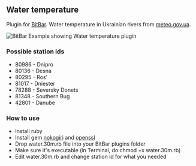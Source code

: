## Water temperature
Plugin for [BitBar](https://github.com/matryer/bitbar). 
Water temperature in Ukrainian rivers from [meteo.gov.ua](https://meteo.gov.ua).

![BitBar Example showing Water temperature plugin](https://github.com/shura71/water-temp-bitbar-plugin/master/water-temp.png)

### Possible station ids
- 80986 - Dnipro
- 80136 - Desna
- 80295 - Ros'
- 81017 - Dniester
- 78288 - Seversky Donets
- 81348 - Southern Bug
- 42801 - Danube

### How to use
 - Install ruby
 - Install gem [nokogiri](http://www.nokogiri.org/tutorials/installing_nokogiri.html) and [openssl](https://github.com/ruby/openssl)
 - Drop water.30m.rb file into your BitBar plugins folder
 - Make sure it's executable (in Terminal, do chmod +x water.30m.rb)
 - Edit water.30m.rb and change station id for what you needed